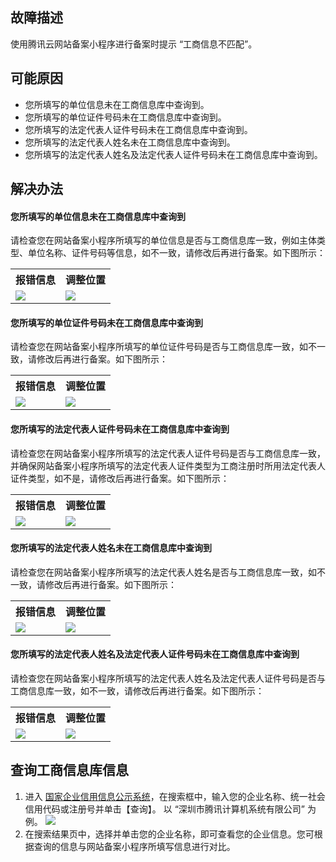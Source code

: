 ## 故障描述
使用腾讯云网站备案小程序进行备案时提示 “工商信息不匹配”。

## 可能原因
- 您所填写的单位信息未在工商信息库中查询到。
- 您所填写的单位证件号码未在工商信息库中查询到。
- 您所填写的法定代表人证件号码未在工商信息库中查询到。
- 您所填写的法定代表人姓名未在工商信息库中查询到。
- 您所填写的法定代表人姓名及法定代表人证件号码未在工商信息库中查询到。

## 解决办法
#### 您所填写的单位信息未在工商信息库中查询到
请检查您在网站备案小程序所填写的单位信息是否与工商信息库一致，例如主体类型、单位名称、证件号码等信息，如不一致，请修改后再进行备案。如下图所示：
<table>
<tr>
<th>报错信息</th>
<th>调整位置</th>
</tr>
<tr>
<td><img src="https://main.qcloudimg.com/raw/8011c15e6ac0a6ab0b6e53bfff7cd6fd.png"></td>
<td><img src="https://main.qcloudimg.com/raw/cfc586bb0cf196b5240224d4b93da9d4.jpg"></td>
</tr>
</table>

#### 您所填写的单位证件号码未在工商信息库中查询到
请检查您在网站备案小程序所填写的单位证件号码是否与工商信息库一致，如不一致，请修改后再进行备案。如下图所示：
<table>
<tr>
<th>报错信息</th>
<th>调整位置</th>
</tr>
<tr>
<td><img src="https://main.qcloudimg.com/raw/f75807482231b0a0f8a871e38a56b954.png"></td>
<td><img src="https://main.qcloudimg.com/raw/86d4416ff40b4d3078aee002b7403c22.jpg"></td>
</tr>
</table>

#### 您所填写的法定代表人证件号码未在工商信息库中查询到
请检查您在网站备案小程序所填写的法定代表人证件号码是否与工商信息库一致，并确保网站备案小程序所填写的法定代表人证件类型为工商注册时所用法定代表人证件类型，如不是，请修改后再进行备案。如下图所示：
<table>
<tr>
<th>报错信息</th>
<th>调整位置</th>
</tr>
<tr>
<td><img src="https://main.qcloudimg.com/raw/7081a08ce1330b08fdc90db8fb95218d.png"></td>
<td><img src="https://main.qcloudimg.com/raw/1e79948ed4b7abfd449e1baf77b252cf.jpg"></td>
</tr>
</table>

#### 您所填写的法定代表人姓名未在工商信息库中查询到
请检查您在网站备案小程序所填写的法定代表人姓名是否与工商信息库一致，如不一致，请修改后再进行备案。如下图所示：
<table>
<tr>
<th>报错信息</th>
<th>调整位置</th>
</tr>
<tr>
<td><img src="https://main.qcloudimg.com/raw/04f61d86eb59815f92690378df5b16ab.png"></td>
<td><img src="https://main.qcloudimg.com/raw/9b3054d0a594cd73591c7b2539a98e91.jpg"></td>
</tr>
</table>

#### 您所填写的法定代表人姓名及法定代表人证件号码未在工商信息库中查询到
请检查您在网站备案小程序所填写的法定代表人姓名及法定代表人证件号码是否与工商信息库一致，如不一致，请修改后再进行备案。如下图所示：
<table>
<tr>
<th>报错信息</th>
<th>调整位置</th>
</tr>
<tr>
<td><img src="https://main.qcloudimg.com/raw/1f1e0d41006b7bdeef76a66c24535e11.png"></td>
<td><img src="https://main.qcloudimg.com/raw/b36970576e2c127d2d2c164bb5115ea5.jpg"></td>
</tr>
</table>

## 查询工商信息库信息
1. 进入 [国家企业信用信息公示系统](http://www.gsxt.gov.cn/index.html)，在搜索框中，输入您的企业名称、统一社会信用代码或注册号并单击【查询】。
以 “深圳市腾讯计算机系统有限公司” 为例。
![](https://main.qcloudimg.com/raw/ccb81eb09b257803bcddae00df91a6b5.png)
2. 在搜索结果页中，选择并单击您的企业名称，即可查看您的企业信息。您可根据查询的信息与网站备案小程序所填写信息进行对比。





